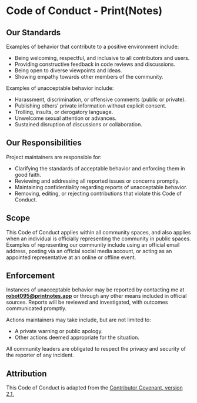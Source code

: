 # Code of Conduct - Print(Notes)

## Our Standards

Examples of behavior that contribute to a positive environment include:

- Being welcoming, respectful, and inclusive to all contributors and users.
- Providing constructive feedback in code reviews and discussions.
- Being open to diverse viewpoints and ideas.
- Showing empathy towards other members of the community.

Examples of unacceptable behavior include:

- Harassment, discrimination, or offensive comments (public or private).
- Publishing others' private information without explicit consent.
- Trolling, insults, or derogatory language.
- Unwelcome sexual attention or advances.
- Sustained disruption of discussions or collaboration.

## Our Responsibilities

Project maintainers are responsible for:

- Clarifying the standards of acceptable behavior and enforcing them in good faith.
- Reviewing and addressing all reported issues or concerns promptly.
- Maintaining confidentiality regarding reports of unacceptable behavior.
- Removing, editing, or rejecting contributions that violate this Code of Conduct.

## Scope

This Code of Conduct applies within all community spaces, and also applies when
an individual is officially representing the community in public spaces.
Examples of representing our community include using an official email address,
posting via an official social media account, or acting as an appointed
representative at an online or offline event.

## Enforcement

Instances of unacceptable behavior may be reported by contacting me at **<u>robot095@printnotes.app</u>** or through any other means included in official sources. Reports will be reviewed and investigated, with outcomes communicated promptly.

Actions maintainers may take include, but are not limited to:

- A private warning or public apology.
- Other actions deemed appropriate for the situation.

All community leaders are obligated to respect the privacy and security of the
reporter of any incident.

## Attribution

This Code of Conduct is adapted from the [Contributor Covenant, version 2.1.](https://www.contributor-covenant.org/version/2/1/code_of_conduct/)
